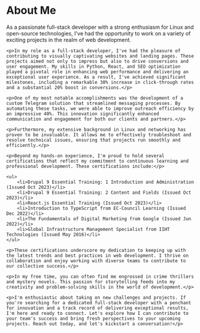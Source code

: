 <!DOCTYPE html>
<html>
<head>
    <title>About Me</title>
</head>
<body>
    <h1>About Me</h1>
    <p>As a passionate full-stack developer with a strong enthusiasm for Linux and open-source technologies, I've had the opportunity to work on a variety of exciting projects in the realm of web development.</p>

    <p>In my role as a full-stack developer, I've had the pleasure of contributing to visually captivating websites and landing pages. These projects aimed not only to impress but also to drive conversions and user engagement. My skills in Python, React, and SEO optimization played a pivotal role in enhancing web performance and delivering an exceptional user experience. As a result, I've achieved significant milestones, including a remarkable 30% increase in click-through rates and a substantial 20% boost in conversions.</p>

    <p>One of my most notable accomplishments was the development of a custom Telegram solution that streamlined messaging processes. By automating these tasks, we were able to improve outreach efficiency by an impressive 40%. This innovation significantly enhanced communication and engagement for both our clients and partners.</p>

    <p>Furthermore, my extensive background in Linux and networking has proven to be invaluable. It allows me to effectively troubleshoot and resolve technical issues, ensuring that projects run smoothly and efficiently.</p>

    <p>Beyond my hands-on experience, I'm proud to hold several certifications that reflect my commitment to continuous learning and professional development. These certifications include:</p>
    
    <ul>
        <li>Drupal 9 Essential Training: 1 Introduction and Administration (Issued Oct 2023)</li>
        <li>Drupal 9 Essential Training: 2 Content and Fields (Issued Oct 2023)</li>
        <li>React.js Essential Training (Issued Oct 2023)</li>
        <li>Introduction to TypeScript from EC-Council Learning (Issued Dec 2022)</li>
        <li>The Fundamentals of Digital Marketing from Google (Issued Jun 2022)</li>
        <li>Global Infrastructure Management Specialist from IIHT Technologies (Issued May 2016)</li>
    </ul>

    <p>These certifications underscore my dedication to keeping up with the latest trends and best practices in web development. I thrive on collaboration and enjoy working with diverse teams to contribute to our collective success.</p>

    <p>In my free time, you can often find me engrossed in crime thrillers and mystery novels. This passion for storytelling feeds into my creativity and problem-solving skills in the world of development.</p>

    <p>I'm enthusiastic about taking on new challenges and projects. If you're searching for a dedicated full-stack developer with a penchant for innovation and a track record of delivering exceptional results, I'm here and ready to connect. Let's explore how I can contribute to your team's success and bring fresh perspectives to your upcoming projects. Reach out today, and let's kickstart a conversation!</p>
</body>
</html>
